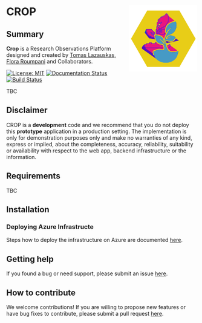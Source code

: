 # CROP <img src="media/logo.png" width="180" align="right">

## Summary

**Crop** is a Research Observations Platform designed and created by [Tomas Lazauskas](https://github.com/tomaslaz), [Flora Roumpani](https://github.com/entopia) and Collaborators.

<!-- [![DOI](https://zenodo.org/badge/DOI/10.5281/zenodo.3662779.svg)](https://doi.org/10.5281/zenodo.3662779) -->
[![License: MIT](https://img.shields.io/badge/License-MIT-yellow.svg)](https://opensource.org/licenses/MIT)
[![Documentation Status](https://readthedocs.org/projects/crop/badge/?version=latest)](https://crop.readthedocs.io/en/latest/?badge=latest)
[![Build Status](https://travis-ci.com/alan-turing-institute/CROP.svg?branch=master)](https://travis-ci.org/alan-turing-institute/CROP)

TBC

## Disclaimer

CROP is a **development** code and we recommend that you do not deploy this **prototype** application in a production setting. The implementation is only for demonstration purposes only and make no warranties of any kind, express or implied, about the completeness, accuracy, reliability, suitability or availability with respect to the web app, backend infrastructure or the information.

## Requirements

TBC

## Installation

### Deploying Azure Infrastructe

Steps how to deploy the infrastructure on Azure are documented [here](utils/create_azure_infrastructure/README.md).

## Getting help

If you found a bug or need support, please submit an issue [here](https://github.com/alan-turing-institute/CROP/issues/new).

## How to contribute

We welcome contributions! If you are willing to propose new features or have bug fixes to contribute, please submit a pull request [here](https://github.com/alan-turing-institute/CROP/pulls).
